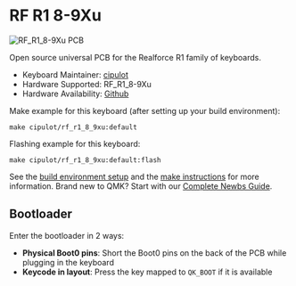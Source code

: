 # RF R1 8-9Xu

![RF_R1_8-9Xu PCB](https://i.imgur.com/lyy5OPrh.png)

Open source universal PCB for the Realforce R1 family of keyboards.

* Keyboard Maintainer: [cipulot](https://github.com/cipulot)
* Hardware Supported: RF_R1_8-9Xu
* Hardware Availability: [Github](https://github.com/Cipulot/RF_R1_8-9Xu)

Make example for this keyboard (after setting up your build environment):

    make cipulot/rf_r1_8_9xu:default

Flashing example for this keyboard:

    make cipulot/rf_r1_8_9xu:default:flash

See the [build environment setup](https://docs.qmk.fm/#/getting_started_build_tools) and the [make instructions](https://docs.qmk.fm/#/getting_started_make_guide) for more information. Brand new to QMK? Start with our [Complete Newbs Guide](https://docs.qmk.fm/#/newbs).

## Bootloader

Enter the bootloader in 2 ways:

* **Physical Boot0 pins**: Short the Boot0 pins on the back of the PCB while plugging in the keyboard
* **Keycode in layout**: Press the key mapped to `QK_BOOT` if it is available
